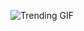 
<!-- GIF_SECTION -->
![Trending GIF](https://media2.giphy.com/media/v1.Y2lkPThiYjIxNzcyZWYyaDQwZXVxeThtYnpsZTl4aGdsZjB2Mzh5MXRxMWN3amVhMXN5NSZlcD12MV9naWZzX3NlYXJjaCZjdD1n/7erBV7JsTvPuU/giphy.gif)
<!-- END_GIF_SECTION -->
